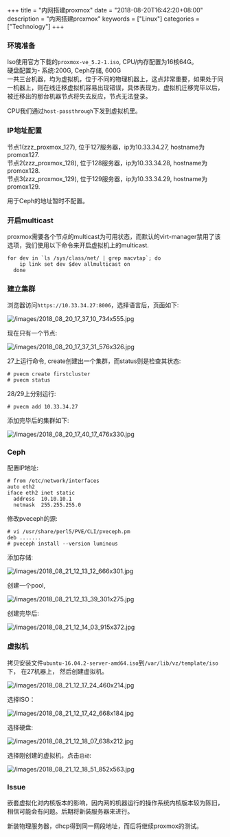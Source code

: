 +++
title = "内网搭建proxmox"
date = "2018-08-20T16:42:20+08:00"
description = "内网搭建proxmox"
keywords = ["Linux"]
categories = ["Technology"]
+++
### 环境准备
Iso使用官方下载的`proxmox-ve_5.2-1.iso`, CPU/内存配置为16核64G。    
硬盘配置为- 系统:200G, Ceph存储, 600G    
一共三台机器，均为虚拟机，位于不同的物理机器上，这点非常重要，如果处于同一机器上，则在线迁移虚拟机容易出现错误，具体表现为，虚拟机迁移完毕以后，被迁移出的那台机器节点将失去反应，节点无法登录。    

CPU我们通过`host-passthrough`下发到虚拟机里。    

### IP地址配置
节点1(zzz_proxmox_127), 位于127服务器，ip为10.33.34.27, hostname为promox127.    
节点2(zzz_proxmox_128), 位于128服务器，ip为10.33.34.28, hostname为promox128.    
节点3(zzz_proxmox_129), 位于129服务器，ip为10.33.34.29, hostname为promox129.    

用于Ceph的地址暂时不配置。

### 开启multicast
proxmox需要各个节点的multicast为可用状态，而默认的virt-manager禁用了该选项，我们使用以下命令来开启虚拟机上的multicast.    

```
for dev in `ls /sys/class/net/ | grep macvtap`; do
    ip link set dev $dev allmulticast on
  done
```

### 建立集群
浏览器访问`https://10.33.34.27:8006`，选择语言后，页面如下:    

![/images/2018_08_20_17_37_10_734x555.jpg](/images/2018_08_20_17_37_10_734x555.jpg)

现在只有一个节点:    

![/images/2018_08_20_17_37_31_576x326.jpg](/images/2018_08_20_17_37_31_576x326.jpg)

27上运行命令, create创建出一个集群，而status则是检查其状态:     

```
# pvecm create firstcluster
# pvecm status
```

28/29上分别运行:    

```
# pvecm add 10.33.34.27
```

添加完毕后的集群如下:    

![/images/2018_08_20_17_40_17_476x330.jpg](/images/2018_08_20_17_40_17_476x330.jpg)


### Ceph
配置IP地址:    

```
# from /etc/network/interfaces
auto eth2
iface eth2 inet static
  address  10.10.10.1
  netmask  255.255.255.0
```
修改pveceph的源:    

```
# vi /usr/share/perl5/PVE/CLI/pveceph.pm
deb .......
# pveceph install --version luminous
```

添加存储:    

![/images/2018_08_21_12_13_12_666x301.jpg](/images/2018_08_21_12_13_12_666x301.jpg)

创建一个pool,   

![/images/2018_08_21_12_13_39_301x275.jpg](/images/2018_08_21_12_13_39_301x275.jpg)

创建完毕后:   

![/images/2018_08_21_12_14_03_915x372.jpg](/images/2018_08_21_12_14_03_915x372.jpg)

### 虚拟机
拷贝安装文件`ubuntu-16.04.2-server-amd64.iso`到`/var/lib/vz/template/iso`下，
在27机器上， 然后创建虚拟机。    

![/images/2018_08_21_12_17_24_460x214.jpg](/images/2018_08_21_12_17_24_460x214.jpg)

选择ISO：    

![/images/2018_08_21_12_17_42_668x184.jpg](/images/2018_08_21_12_17_42_668x184.jpg)

选择硬盘:    

![/images/2018_08_21_12_18_07_638x212.jpg](/images/2018_08_21_12_18_07_638x212.jpg)

选择刚创建的虚拟机，点击`启动`:   

![/images/2018_08_21_12_18_51_852x563.jpg](/images/2018_08_21_12_18_51_852x563.jpg)

### Issue
嵌套虚拟化对内核版本的影响，因内网的机器运行的操作系统内核版本较为陈旧，相信可能会有问题。后期将新装服务器来进行。    

新装物理服务器，dhcp得到同一网段地址，而后将继续proxmox的测试。    
